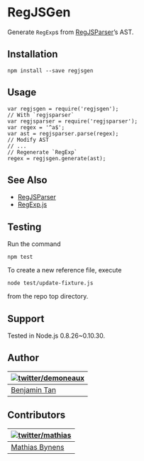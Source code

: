 RegJSGen
========

Generate `RegExp`s from [RegJSParser](https://github.com/jviereck/regjsparser)’s AST.

Installation
------------

    npm install --save regjsgen

Usage
-----

    var regjsgen = require('regjsgen');
    // With `regjsparser`
    var regjsparser = require('regjsparser');
    var regex = '^a$';
    var ast = regjsparser.parse(regex);
    // Modify AST
    // ...
    // Regenerate `RegExp`
    regex = regjsgen.generate(ast);

See Also
--------

-   [RegJSParser](https://github.com/jviereck/regjsparser)
-   [RegExp.js](https://github.com/jviereck/regexp.js)

Testing
-------

Run the command

    npm test

To create a new reference file, execute

    node test/update-fixture.js

from the repo top directory.

Support
-------

Tested in Node.js 0.8.26~0.10.30.

Author
------

<table><thead><tr class="header"><th><a href="https://twitter.com/demoneaux" title="Follow @demoneaux on Twitter"><img src="http://gravatar.com/avatar/029b19dba521584d83398ada3ecf6131?s=70" alt="twitter/demoneaux" /></a></th></tr></thead><tbody><tr class="odd"><td><a href="http://d10.github.io/">Benjamin Tan</a></td></tr></tbody></table>

Contributors
------------

<table><thead><tr class="header"><th><a href="https://twitter.com/mathias" title="Follow @mathias on Twitter"><img src="http://gravatar.com/avatar/24e08a9ea84deb17ae121074d0f17125?s=70" alt="twitter/mathias" /></a></th></tr></thead><tbody><tr class="odd"><td><a href="http://mathiasbynens.be/">Mathias Bynens</a></td></tr></tbody></table>
